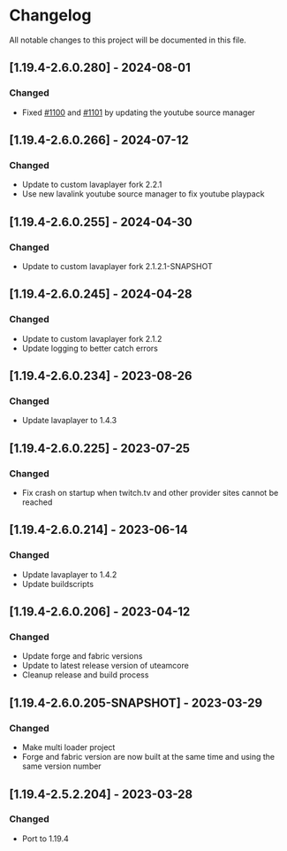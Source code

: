# Changelog
All notable changes to this project will be documented in this file.

## [1.19.4-2.6.0.280] - 2024-08-01
### Changed
 - Fixed [#1100](https://github.com/MC-U-Team/Music-Player/issues/1100) and [#1101](https://github.com/MC-U-Team/Music-Player/issues/1101) by updating the youtube source manager

## [1.19.4-2.6.0.266] - 2024-07-12
### Changed
 - Update to custom lavaplayer fork 2.2.1
 - Use new lavalink youtube source manager to fix youtube playpack

## [1.19.4-2.6.0.255] - 2024-04-30
### Changed
 - Update to custom lavaplayer fork 2.1.2.1-SNAPSHOT

## [1.19.4-2.6.0.245] - 2024-04-28
### Changed
 - Update to custom lavaplayer fork 2.1.2
 - Update logging to better catch errors

## [1.19.4-2.6.0.234] - 2023-08-26
### Changed
 - Update lavaplayer to 1.4.3

## [1.19.4-2.6.0.225] - 2023-07-25
### Changed
 - Fix crash on startup when twitch.tv and other provider sites cannot be reached

## [1.19.4-2.6.0.214] - 2023-06-14
### Changed
 - Update lavaplayer to 1.4.2
 - Update buildscripts

## [1.19.4-2.6.0.206] - 2023-04-12
### Changed
 - Update forge and fabric versions
 - Update to latest release version of uteamcore
 - Cleanup release and build process

## [1.19.4-2.6.0.205-SNAPSHOT] - 2023-03-29
### Changed
 - Make multi loader project
 - Forge and fabric version are now built at the same time and using the same version number
 
## [1.19.4-2.5.2.204] - 2023-03-28
### Changed
 - Port to 1.19.4